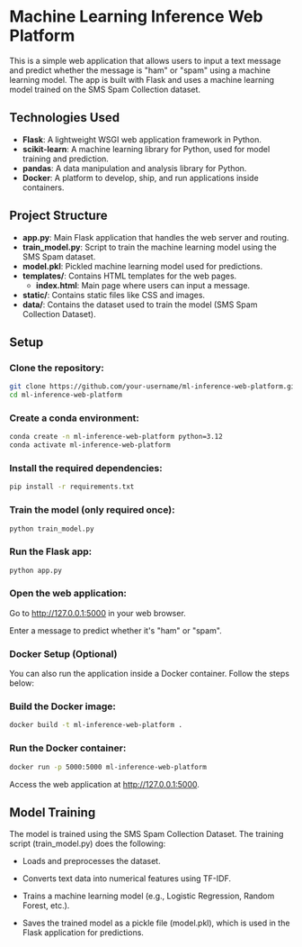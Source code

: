 # Machine Learning Inference Web Platform

This is a simple web application that allows users to input a text message and predict whether the message is "ham" or "spam" using a machine learning model. The app is built with Flask and uses a machine learning model trained on the SMS Spam Collection dataset.

## Technologies Used

- **Flask**: A lightweight WSGI web application framework in Python.
- **scikit-learn**: A machine learning library for Python, used for model training and prediction.
- **pandas**: A data manipulation and analysis library for Python.
- **Docker**: A platform to develop, ship, and run applications inside containers.

## Project Structure

- **app.py**: Main Flask application that handles the web server and routing.
- **train_model.py**: Script to train the machine learning model using the SMS Spam dataset.
- **model.pkl**: Pickled machine learning model used for predictions.
- **templates/**: Contains HTML templates for the web pages.
  - **index.html**: Main page where users can input a message.
- **static/**: Contains static files like CSS and images.
- **data/**: Contains the dataset used to train the model (SMS Spam Collection Dataset).

## Setup

### Clone the repository:
   ```bash
   git clone https://github.com/your-username/ml-inference-web-platform.git
   cd ml-inference-web-platform
   ```

### Create a conda environment:

```bash
conda create -n ml-inference-web-platform python=3.12
conda activate ml-inference-web-platform
```

### Install the required dependencies:

```bash
pip install -r requirements.txt
```
### Train the model (only required once):

```bash
python train_model.py
```

### Run the Flask app:

```bash
python app.py
```

### Open the web application:

Go to http://127.0.0.1:5000 in your web browser.

Enter a message to predict whether it's "ham" or "spam".

### Docker Setup (Optional)
You can also run the application inside a Docker container. Follow the steps below:

### Build the Docker image:

```bash
docker build -t ml-inference-web-platform .
```

### Run the Docker container:

```bash
docker run -p 5000:5000 ml-inference-web-platform
```

Access the web application at http://127.0.0.1:5000.

## Model Training
The model is trained using the SMS Spam Collection Dataset. The training script (train_model.py) does the following:

- Loads and preprocesses the dataset.

- Converts text data into numerical features using TF-IDF.

- Trains a machine learning model (e.g., Logistic Regression, Random Forest, etc.).

- Saves the trained model as a pickle file (model.pkl), which is used in the Flask application for predictions.